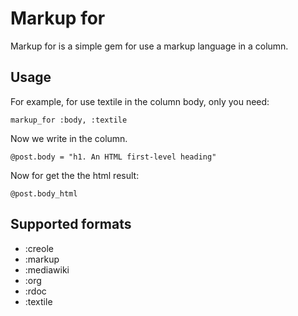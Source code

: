 # Markup for

Markup for is a simple gem for use a markup language in a column.

## Usage

For example, for use textile in the column body, only you need:

<code>markup_for :body, :textile</code>

Now we write in the column.

<code>@post.body = "h1. An HTML first-level heading"</code>

Now for get the the html result:

<code>@post.body_html</code>

## Supported formats

* :creole
* :markup
* :mediawiki
* :org
* :rdoc
* :textile
